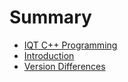 # Summary

* [IQT C++ Programming](iqt-c++-programming.md)
* [Introduction](README.md)
* [Version Differences](version-differences.md)

